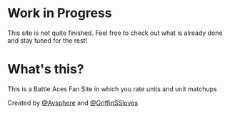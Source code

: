 # Work in Progress

This site is not quite finished. Feel free to check out what is already done and stay tuned for the rest!

# What's this?

This is a Battle Aces Fan Site in which you rate units and unit matchups

Created by [@Avsphere](https://github.com/Avsphere) and [@GriffinSSloves](https://github.com/GriffinSSloves)
